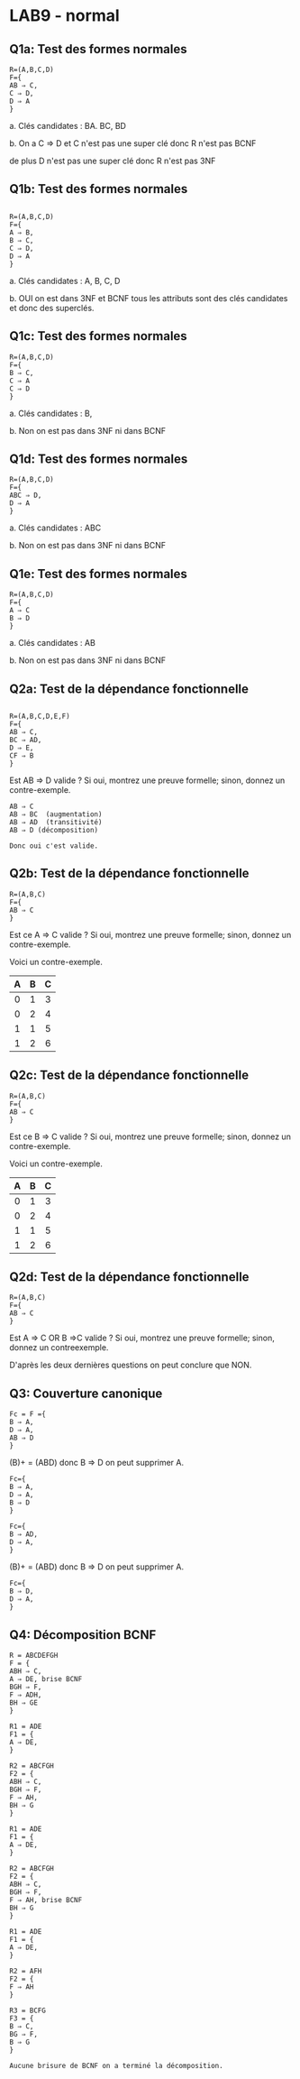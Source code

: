 # LAB9 - normal



## Q1a: Test des formes normales

```
R=(A,B,C,D)
F={
AB ⇒ C,
C ⇒ D,
D ⇒ A
}
```



a. Clés candidates : BA. BC, BD

b. On a C  ⇒ D et C n'est pas une super clé  donc R n'est pas BCNF

de plus D n'est pas une super clé donc R n'est pas 3NF

## Q1b: Test des formes normales

## 

```
R=(A,B,C,D)
F={
A ⇒ B,
B ⇒ C,
C ⇒ D,
D ⇒ A
}
```

a. Clés candidates : A, B, C, D

b. OUI on est dans 3NF et BCNF tous les attributs sont des clés candidates et donc des superclés.



## Q1c: Test des formes normales

```
R=(A,B,C,D)
F={
B ⇒ C,
C ⇒ A 
C ⇒ D 
}
```

a. Clés candidates : B,

b. Non on est pas dans 3NF ni dans BCNF



## Q1d: Test des formes normales

```
R=(A,B,C,D)
F={
ABC ⇒ D,
D ⇒ A 
}
```

a. Clés candidates : ABC

b. Non on est pas dans 3NF ni dans BCNF

## Q1e: Test des formes normales

```
R=(A,B,C,D)
F={
A ⇒ C
B ⇒ D 
}
```

a. Clés candidates : AB

b. Non on est pas dans 3NF ni dans BCNF

## Q2a: Test de la dépendance fonctionnelle

## 

```
R=(A,B,C,D,E,F)
F={
AB ⇒ C,
BC ⇒ AD,
D ⇒ E,
CF ⇒ B
}
```

Est AB ⇒ D valide ? Si oui, montrez une preuve formelle; sinon, donnez un contre-exemple.

```
AB ⇒ C 
AB ⇒ BC  (augmentation)
AB ⇒ AD  (transitivité)
AB ⇒ D (décomposition)

Donc oui c'est valide.

```

## Q2b: Test de la dépendance fonctionnelle

```
R=(A,B,C)
F={
AB ⇒ C
}
```

Est ce A ⇒ C valide ? Si oui, montrez une preuve formelle; sinon, donnez un contre-exemple.

Voici un contre-exemple.

|  A   |  B   |  C   |
| :--: | :--: | :--: |
|  0   |  1   |  3   |
|  0   |  2   |  4   |
|  1   |  1   |  5   |
|  1   |  2   |  6   |



## Q2c: Test de la dépendance fonctionnelle

```
R=(A,B,C)
F={
AB ⇒ C
}
```

Est ce B ⇒ C valide ? Si oui, montrez une preuve formelle; sinon, donnez un contre-exemple.

Voici un contre-exemple.

|  A   |  B   |  C   |
| :--: | :--: | :--: |
|  0   |  1   |  3   |
|  0   |  2   |  4   |
|  1   |  1   |  5   |
|  1   |  2   |  6   |

## Q2d: Test de la dépendance fonctionnelle

```
R=(A,B,C)
F={
AB ⇒ C
}
```

Est A ⇒ C OR B ⇒C valide ? Si oui, montrez une preuve formelle; sinon, donnez un contreexemple.

D'après les deux dernières questions on peut conclure que NON.

## Q3: Couverture canonique

```
Fc = F ={
B ⇒ A,
D ⇒ A,
AB ⇒ D
}
```

(B)+ = (ABD) donc B ⇒ D on peut supprimer A.

```
Fc={
B ⇒ A,
D ⇒ A,
B ⇒ D
}
```
```
Fc={
B ⇒ AD,
D ⇒ A,
}
```
(B)+ = (ABD) donc B ⇒ D on peut supprimer A.
```
Fc={
B ⇒ D,
D ⇒ A,
}
```

## Q4: Décomposition BCNF

```
R = ABCDEFGH
F = {
ABH ⇒ C,
A ⇒ DE, brise BCNF 
BGH ⇒ F,
F ⇒ ADH,
BH ⇒ GE
}
```

```
R1 = ADE
F1 = {
A ⇒ DE,
}

R2 = ABCFGH
F2 = {
ABH ⇒ C,
BGH ⇒ F,
F ⇒ AH,
BH ⇒ G
}
```

```
R1 = ADE
F1 = {
A ⇒ DE,
}

R2 = ABCFGH
F2 = {
ABH ⇒ C,
BGH ⇒ F, 
F ⇒ AH, brise BCNF
BH ⇒ G
}
```

```
R1 = ADE
F1 = {
A ⇒ DE,
}

R2 = AFH
F2 = {
F ⇒ AH
}

R3 = BCFG
F3 = {
B ⇒ C,
BG ⇒ F, 
B ⇒ G
}

Aucune brisure de BCNF on a terminé la décomposition.
```
